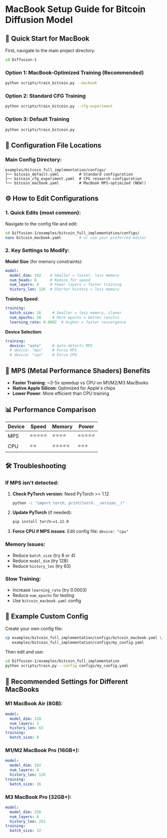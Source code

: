 # MacBook Setup Guide for Bitcoin Diffusion Model

## 🚀 Quick Start for MacBook

First, navigate to the main project directory:
```bash
cd Diffusion-1
```

### Option 1: MacBook-Optimized Training (Recommended)
```bash
python scripts/train_bitcoin.py --macbook
```

### Option 2: Standard CFG Training
```bash
python scripts/train_bitcoin.py --cfg-experiment
```

### Option 3: Default Training
```bash
python scripts/train_bitcoin.py
```

## 📍 Configuration File Locations

### Main Config Directory:
```
examples/bitcoin_full_implementation/configs/
├── bitcoin_default.yaml         # Standard configuration
├── bitcoin_cfg_experiment.yaml  # CFG research configuration  
└── bitcoin_macbook.yaml         # MacBook MPS-optimized (NEW!)
```

## ⚙️ How to Edit Configurations

### 1. **Quick Edits** (most common):
Navigate to the config file and edit:
```bash
cd Diffusion-1/examples/bitcoin_full_implementation/configs/
nano bitcoin_macbook.yaml        # or use your preferred editor
```

### 2. **Key Settings to Modify**:

**Model Size** (for memory constraints):
```yaml
model:
  model_dim: 192    # Smaller = faster, less memory
  num_heads: 6      # Reduce for speed
  num_layers: 4     # Fewer layers = faster training
  history_len: 126  # Shorter history = less memory
```

**Training Speed**:
```yaml
training:
  batch_size: 16     # Smaller = less memory, slower
  num_epochs: 30     # More epochs = better results
  learning_rate: 0.0002  # Higher = faster convergence
```

**Device Selection**:
```yaml
training:
  device: "auto"     # auto-detects MPS
  # device: "mps"    # Force MPS
  # device: "cpu"    # Force CPU
```

## 🔧 MPS (Metal Performance Shaders) Benefits

- **Faster Training**: ~3-5x speedup vs CPU on M1/M2/M3 MacBooks
- **Native Apple Silicon**: Optimized for Apple's chips
- **Lower Power**: More efficient than CPU training

## 📊 Performance Comparison

| Device | Speed | Memory | Power |
|--------|-------|--------|-------|
| MPS    | ⭐⭐⭐⭐⭐ | ⭐⭐⭐⭐ | ⭐⭐⭐⭐⭐ |
| CPU    | ⭐⭐ | ⭐⭐⭐⭐⭐ | ⭐⭐⭐ |

## 🛠️ Troubleshooting

### If MPS isn't detected:
1. **Check PyTorch version**: Need PyTorch >= 1.12
   ```bash
   python -c "import torch; print(torch.__version__)"
   ```

2. **Update PyTorch** (if needed):
   ```bash
   pip install torch>=1.12.0
   ```

3. **Force CPU if MPS issues**:
   Edit config file: `device: "cpu"`

### Memory Issues:
- Reduce `batch_size` (try 8 or 4)
- Reduce `model_dim` (try 128)
- Reduce `history_len` (try 63)

### Slow Training:
- Increase `learning_rate` (try 0.0003)
- Reduce `num_epochs` for testing
- Use `bitcoin_macbook.yaml` config

## 📝 Example Custom Config

Create your own config file:
```bash
cp examples/bitcoin_full_implementation/configs/bitcoin_macbook.yaml \
   examples/bitcoin_full_implementation/configs/my_config.yaml
```

Then edit and use:
```bash
cd Diffusion-1/examples/bitcoin_full_implementation
python scripts/train.py --config configs/my_config.yaml
```

## 🎯 Recommended Settings for Different MacBooks

### M1 MacBook Air (8GB):
```yaml
model:
  model_dim: 128
  num_layers: 3
  history_len: 63
training:
  batch_size: 8
```

### M1/M2 MacBook Pro (16GB+):
```yaml
model:
  model_dim: 192
  num_layers: 4
  history_len: 126
training:
  batch_size: 16
```

### M3 MacBook Pro (32GB+):
```yaml
model:
  model_dim: 256
  num_layers: 6
  history_len: 252
training:
  batch_size: 32
```
